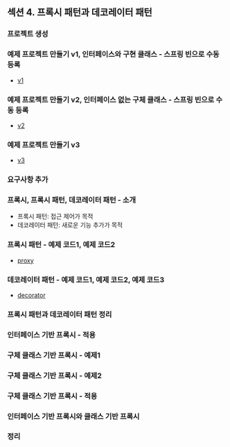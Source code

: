 ## 섹션 4. 프록시 패턴과 데코레이터 패턴

### 프로젝트 생성

### 예제 프로젝트 만들기 v1, 인터페이스와 구현 클래스 - 스프링 빈으로 수동 등록

- [v1](https://github.com/spring-roadmap/spring-core-advanced-proxy/tree/main/src/main/java/hello/proxy/app/v1)

### 예제 프로젝트 만들기 v2, 인터페이스 없는 구체 클래스 - 스프링 빈으로 수동 등록

- [v2](https://github.com/spring-roadmap/spring-core-advanced-proxy/tree/main/src/main/java/hello/proxy/app/v2)

### 예제 프로젝트 만들기 v3

- [v3](https://github.com/spring-roadmap/spring-core-advanced-proxy/tree/main/src/main/java/hello/proxy/app/v3)

### 요구사항 추가

### 프록시, 프록시 패턴, 데코레이터 패턴 - 소개

- 프록시 패턴: 접근 제어가 목적
- 데코레이터 패턴: 새로운 기능 추가가 목적

### 프록시 패턴 - 예제 코드1, 예제 코드2

- [proxy](https://github.com/spring-roadmap/spring-core-advanced-proxy/tree/main/src/test/java/hello/proxy/pureproxy/proxy)

### 데코레이터 패턴 - 예제 코드1, 예제 코드2, 예제 코드3

- [decorator](https://github.com/spring-roadmap/spring-core-advanced-proxy/tree/main/src/test/java/hello/proxy/pureproxy/decorator)

### 프록시 패턴과 데코레이터 패턴 정리

### 인터페이스 기반 프록시 - 적용

### 구체 클래스 기반 프록시 - 예제1

### 구체 클래스 기반 프록시 - 예제2

### 구체 클래스 기반 프록시 - 적용

### 인터페이스 기반 프록시와 클래스 기반 프록시

### 정리

